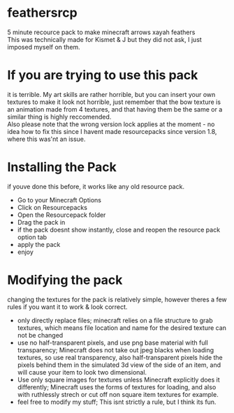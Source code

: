 # feathersrcp
5 minute recource pack to make minecraft arrows xayah feathers\
This was technically made for Kismet & J but they did not ask, I just imposed myself on them.

# If you are trying to use this pack
it is terrible. My art skills are rather horrible, but you can insert your own textures to make it
look not horrible, just remember that the bow texture is an animation made from 4 textures, and that
having them be the same or a similar thing is highly reccomended.\
Also please note that the wrong version lock applies at the moment - no idea how to fix this since I havent made resourcepacks since version 1.8, where this was'nt an issue.

# Installing the Pack
if youve done this before, it works like any old resource pack.
- Go to your Minecraft Options
- Click on Resourcepacks
- Open the Resourcepack folder
- Drag the pack in
- if the pack doesnt show instantly, close and reopen the resource pack option tab
- apply the pack
- enjoy

# Modifying the pack
changing the textures for the pack is relatively simple, however theres a few rules if you want it to work & look correct.
- only directly replace files; minecraft relies on a file structure to grab textures, which means file location and name for the desired texture can not be changed
- use no half-transparent pixels, and use png base material with full transparency; Minecraft does not take out jpeg blacks when loading textures, so use real transparency, also half-transparent pixels hide the pixels behind them in the simulated 3d view of the side of an item, and will cause your item to look two dimensional.
- Use only square images for textures unless Minecraft explicitly does it differently; Minecraft uses the forms of textures for loading, and also with ruthlessly strech or cut off non square item textures for example.
- feel free to modify my stuff; This isnt strictly a rule, but I think its fun.
